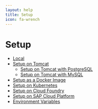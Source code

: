 ```yaml
---
layout: help
title: Setup
icon: fa-wrench
---
```


Setup
===

* [Local](setup_desktop.html)
* [Setup on Tomcat](setup_tomcat.html)
  * [Setup on Tomcat with PostgreSQL](setup_tomcat_postgresql.html)
  * [Setup on Tomcat with MySQL](setup_tomcat_mysql.html)
* [Setup as a Docker Image](setup_docker.html)
* [Setup on Kubernetes](setup_kubernetes.html)
* [Setup on Cloud Foundry](setup_cloudfoundry.html)
* [Setup on SAP Cloud Platform](setup_sapcp.html)
* [Environment Variables](setup_environmen_variables.html)

